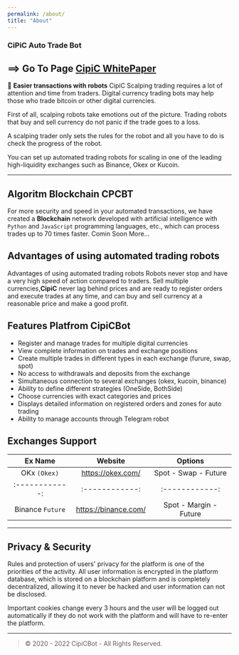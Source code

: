 ```yaml
---
permalink: /about/
title: "About"
---
```


### CiPiC Auto Trade Bot

## ==> Go To Page [CipiC WhitePaper](https://cipicbot.github.io/about/)

💸 **Easier transactions with robots** CipiC
Scalping trading requires a lot of attention and time from traders. Digital currency trading bots may help those who trade bitcoin or other digital currencies.

First of all, scalping robots take emotions out of the picture. Trading robots that buy and sell currency do not panic if the trade goes to a loss.

A scalping trader only sets the rules for the robot and all you have to do is check the progress of the robot.

You can set up automated trading robots for scaling in one of the leading high-liquidity exchanges such as Binance, Okex or Kucoin.

------------

## Algoritm Blockchain CPCBT

For more security and speed in your automated transactions, we have created a **Blockchain** network developed with artificial intelligence with `Python` and `JavaScript` programming languages, etc., which can process trades up to 70 times faster.
Comin Soon More...

## Advantages of using automated trading robots

Advantages of using automated trading robots Robots never stop and have a very high speed of action compared to traders. Sell multiple currencies,**CipiC** never lag behind prices and are ready to register orders and execute trades at any time, and can buy and sell currency at a reasonable price and make a good profit.

## Features Platfrom CipiCBot

- Register and manage trades for multiple digital currencies
- View complete information on trades and exchange positions
- Create multiple trades in different types in each exchange (furure, swap, spot)
- No access to withdrawals and deposits from the exchange
- Simultaneous connection to several exchanges (okex, kucoin, binance)
- Ability to define different strategies (OneSide, BothSide)
- Choose currencies with exact categories and prices
- Displays detailed information on registered orders and zones for auto trading
- Ability to manage accounts through Telegram robot

## Exchanges Support

| Ex Name | Website | Options |
| :------------: | :------------: | :------------: |
| OKx `(Okex)`  | <https://okex.com/>  | Spot - Swap - Future  |
| :------------: | :------------: | :------------: |
| Binance `Future`  | <https://binance.com/>  | Spot - Margin - Future  |

------------

## Privacy & Security

Rules and protection of users' privacy for the platform is one of the priorities of the activity. All user information is encrypted in the platform database, which is stored on a blockchain platform and is completely decentralized, allowing it to never be hacked and user information can not be disclosed.

Important cookies change every 3 hours and the user will be logged out automatically if they do not work with the platform and will have to re-enter the platform.

---
> © 2020 - 2022 CipiCBot - All Rights Reserved.
